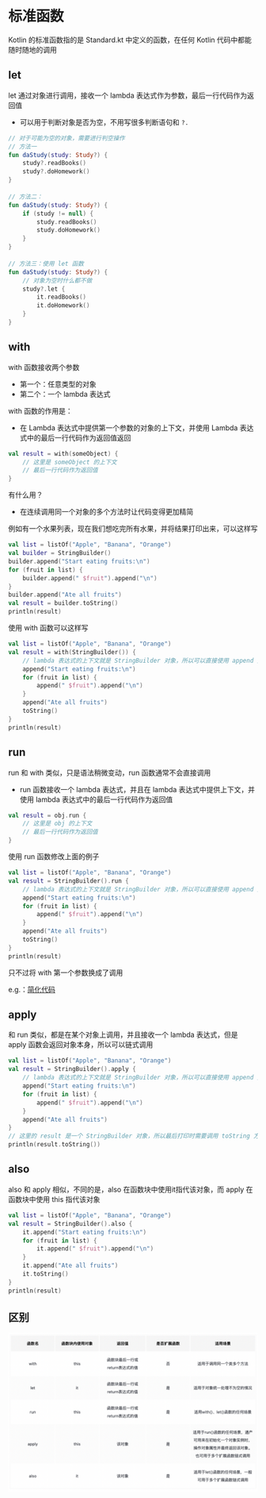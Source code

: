 # 标准函数

Kotlin 的标准函数指的是 Standard.kt 中定义的函数，在任何 Kotlin 代码中都能随时随地的调用

## let

let 通过对象进行调用，接收一个 lambda 表达式作为参数，最后一行代码作为返回值

- 可以用于判断对象是否为空，不用写很多判断语句和 `?.`

```kotlin
// 对于可能为空的对象，需要进行判空操作
// 方法一
fun daStudy(study: Study?) {
    study?.readBooks()
    study?.doHomework()
}

// 方法二：
fun daStudy(study: Study?) {
    if (study != null) {
        study.readBooks()
        study.doHomework()
    }
}

// 方法三：使用 let 函数
fun daStudy(study: Study?) {
    // 对象为空时什么都不做
    study?.let {
        it.readBooks()
        it.doHomework()
    }
}
```

## with

with 函数接收两个参数

- 第一个：任意类型的对象
- 第二个：一个 lambda 表达式

with 函数的作用是：

- 在 Lambda 表达式中提供第一个参数的对象的上下文，并使用 Lambda 表达式中的最后一行代码作为返回值返回

```kotlin
val result = with(someObject) {
    // 这里是 someObject 的上下文
    // 最后一行代码作为返回值
}
```

有什么用？

- 在连续调用同一个对象的多个方法时让代码变得更加精简

例如有一个水果列表，现在我们想吃完所有水果，并将结果打印出来，可以这样写

```kotlin
val list = listOf("Apple", "Banana", "Orange")
val builder = StringBuilder()
builder.append("Start eating fruits:\n")
for (fruit in list) {
    builder.append(" $fruit").append("\n")
}
builder.append("Ate all fruits")
val result = builder.toString()
println(result)
```

使用 with 函数可以这样写

```kotlin
val list = listOf("Apple", "Banana", "Orange")
val result = with(StringBuilder()) {
    // lambda 表达式的上下文就是 StringBuilder 对象，所以可以直接使用 append 方法
    append("Start eating fruits:\n")
    for (fruit in list) {
        append(" $fruit").append("\n")
    }
    append("Ate all fruits")
    toString()
}
println(result)
```

## run

run 和 with 类似，只是语法稍微变动，run 函数通常不会直接调用

- run 函数接收一个 lambda 表达式，并且在 lambda 表达式中提供上下文，并使用 lambda 表达式中的最后一行代码作为返回值

```kotlin
val result = obj.run {
    // 这里是 obj 的上下文
    // 最后一行代码作为返回值
}
```

使用 run 函数修改上面的例子

```kotlin
val list = listOf("Apple", "Banana", "Orange")
val result = StringBuilder().run {
    // lambda 表达式的上下文就是 StringBuilder 对象，所以可以直接使用 append 方法
    append("Start eating fruits:\n")
    for (fruit in list) {
        append(" $fruit").append("\n")
    }
    append("Ate all fruits")
    toString()
}
println(result)
```

只不过将 with 第一个参数换成了调用

e.g.：[简化代码](/kotlin/advanced/strandard-function/example/run-example.kt)

## apply

和 run 类似，都是在某个对象上调用，并且接收一个 lambda 表达式，但是 apply 函数会返回对象本身，所以可以链式调用

```kotlin
val list = listOf("Apple", "Banana", "Orange")
val result = StringBuilder().apply {
    // lambda 表达式的上下文就是 StringBuilder 对象，所以可以直接使用 append 方法
    append("Start eating fruits:\n")
    for (fruit in list) {
        append(" $fruit").append("\n")
    }
    append("Ate all fruits")
}
// 这里的 result 是一个 StringBuilder 对象，所以最后打印时需要调用 toString 方法
println(result.toString())
```

## also

also 和 apply 相似，不同的是，also 在函数块中使用it指代该对象，而 apply 在函数块中使用 this 指代该对象

```kotlin
val list = listOf("Apple", "Banana", "Orange")
val result = StringBuilder().also {
    it.append("Start eating fruits:\n")
    for (fruit in list) {
        it.append(" $fruit").append("\n")
    }
    it.append("Ate all fruits")
    it.toString()
}
println(result)
```

## 区别

![Alt text](/kotlin/advanced/strandard-function/assets/image.png)
